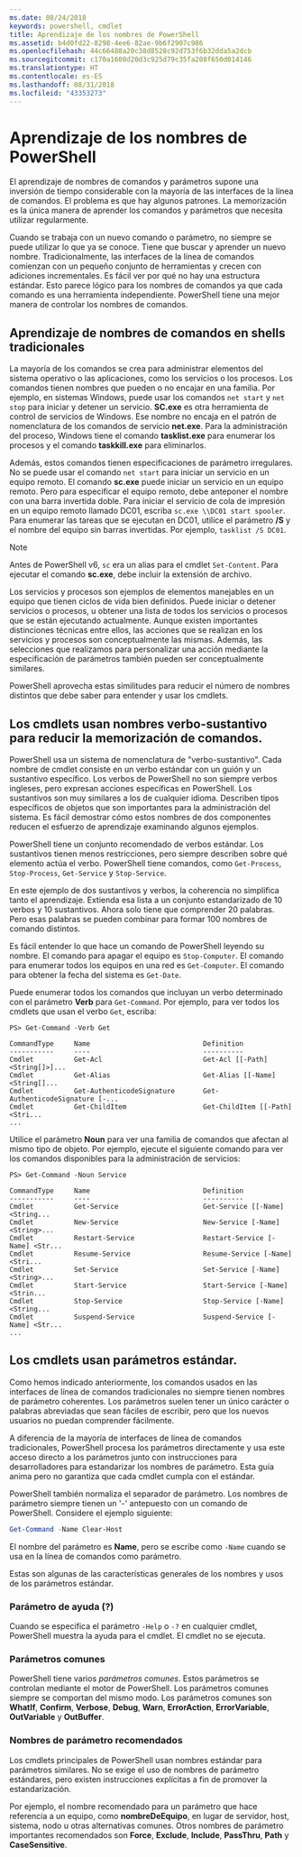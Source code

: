 ```yaml
---
ms.date: 08/24/2018
keywords: powershell, cmdlet
title: Aprendizaje de los nombres de PowerShell
ms.assetid: b4d0fd22-8298-4ee6-82ae-9b6f2907c986
ms.openlocfilehash: 44c66488a20c38d8528c92d753f6b32dda5a2dcb
ms.sourcegitcommit: c170a1608d20d3c925d79c35fa208f650d014146
ms.translationtype: HT
ms.contentlocale: es-ES
ms.lasthandoff: 08/31/2018
ms.locfileid: "43353273"
---
```

# <a name="learning-powershell-names"></a>Aprendizaje de los nombres de PowerShell

El aprendizaje de nombres de comandos y parámetros supone una inversión de tiempo considerable con la mayoría de las interfaces de la línea de comandos. El problema es que hay algunos patrones. La memorización es la única manera de aprender los comandos y parámetros que necesita utilizar regularmente.

Cuando se trabaja con un nuevo comando o parámetro, no siempre se puede utilizar lo que ya se conoce. Tiene que buscar y aprender un nuevo nombre. Tradicionalmente, las interfaces de la línea de comandos comienzan con un pequeño conjunto de herramientas y crecen con adiciones incrementales. Es fácil ver por qué no hay una estructura estándar.
Esto parece lógico para los nombres de comandos ya que cada comando es una herramienta independiente. PowerShell tiene una mejor manera de controlar los nombres de comandos.

## <a name="learning-command-names-in-traditional-shells"></a>Aprendizaje de nombres de comandos en shells tradicionales

La mayoría de los comandos se crea para administrar elementos del sistema operativo o las aplicaciones, como los servicios o los procesos. Los comandos tienen nombres que pueden o no encajar en una familia. Por ejemplo, en sistemas Windows, puede usar los comandos `net start` y `net stop` para iniciar y detener un servicio. **SC.exe** es otra herramienta de control de servicios de Windows. Ese nombre no encaja en el patrón de nomenclatura de los comandos de servicio **net.exe**. Para la administración del proceso, Windows tiene el comando **tasklist.exe** para enumerar los procesos y el comando **taskkill.exe** para eliminarlos.

Además, estos comandos tienen especificaciones de parámetro irregulares. No se puede usar el comando `net start` para iniciar un servicio en un equipo remoto. El comando **sc.exe** puede iniciar un servicio en un equipo remoto. Pero para especificar el equipo remoto, debe anteponer el nombre con una barra invertida doble. Para iniciar el servicio de cola de impresión en un equipo remoto llamado DC01, escriba `sc.exe \\DC01 start spooler`.
Para enumerar las tareas que se ejecutan en DC01, utilice el parámetro **/S** y el nombre del equipo sin barras invertidas. Por ejemplo, `tasklist /S DC01`.

> [!NOTE]
> Antes de PowerShell v6, `sc` era un alias para el cmdlet `Set-Content`. Para ejecutar el comando **sc.exe**, debe incluir la extensión de archivo.

Los servicios y procesos son ejemplos de elementos manejables en un equipo que tienen ciclos de vida bien definidos. Puede iniciar o detener servicios o procesos, u obtener una lista de todos los servicios o procesos que se están ejecutando actualmente. Aunque existen importantes distinciones técnicas entre ellos, las acciones que se realizan en los servicios y procesos son conceptualmente las mismas. Además, las selecciones que realizamos para personalizar una acción mediante la especificación de parámetros también pueden ser conceptualmente similares.

PowerShell aprovecha estas similitudes para reducir el número de nombres distintos que debe saber para entender y usar los cmdlets.

## <a name="cmdlets-use-verb-noun-names-to-reduce-command-memorization"></a>Los cmdlets usan nombres verbo-sustantivo para reducir la memorización de comandos.

PowerShell usa un sistema de nomenclatura de "verbo-sustantivo". Cada nombre de cmdlet consiste en un verbo estándar con un guión y un sustantivo específico. Los verbos de PowerShell no son siempre verbos ingleses, pero expresan acciones específicas en PowerShell. Los sustantivos son muy similares a los de cualquier idioma. Describen tipos específicos de objetos que son importantes para la administración del sistema. Es fácil demostrar cómo estos nombres de dos componentes reducen el esfuerzo de aprendizaje examinando algunos ejemplos.

PowerShell tiene un conjunto recomendado de verbos estándar. Los sustantivos tienen menos restricciones, pero siempre describen sobre qué elemento actúa el verbo. PowerShell tiene comandos, como `Get-Process`, `Stop-Process`, `Get-Service` y `Stop-Service`.

En este ejemplo de dos sustantivos y verbos, la coherencia no simplifica tanto el aprendizaje. Extienda esa lista a un conjunto estandarizado de 10 verbos y 10 sustantivos. Ahora solo tiene que comprender 20 palabras.
Pero esas palabras se pueden combinar para formar 100 nombres de comando distintos.

Es fácil entender lo que hace un comando de PowerShell leyendo su nombre. El comando para apagar el equipo es `Stop-Computer`. El comando para enumerar todos los equipos en una red es `Get-Computer`. El comando para obtener la fecha del sistema es `Get-Date`.

Puede enumerar todos los comandos que incluyan un verbo determinado con el parámetro **Verb** para `Get-Command`. Por ejemplo, para ver todos los cmdlets que usan el verbo `Get`, escriba:

```
PS> Get-Command -Verb Get

CommandType     Name                            Definition
-----------     ----                            ----------
Cmdlet          Get-Acl                         Get-Acl [[-Path] <String[]>]...
Cmdlet          Get-Alias                       Get-Alias [[-Name] <String[]...
Cmdlet          Get-AuthenticodeSignature       Get-AuthenticodeSignature [-...
Cmdlet          Get-ChildItem                   Get-ChildItem [[-Path] <Stri...
...
```

Utilice el parámetro **Noun** para ver una familia de comandos que afectan al mismo tipo de objeto. Por ejemplo, ejecute el siguiente comando para ver los comandos disponibles para la administración de servicios:

```
PS> Get-Command -Noun Service

CommandType     Name                            Definition
-----------     ----                            ----------
Cmdlet          Get-Service                     Get-Service [[-Name] <String...
Cmdlet          New-Service                     New-Service [-Name] <String>...
Cmdlet          Restart-Service                 Restart-Service [-Name] <Str...
Cmdlet          Resume-Service                  Resume-Service [-Name] <Stri...
Cmdlet          Set-Service                     Set-Service [-Name] <String>...
Cmdlet          Start-Service                   Start-Service [-Name] <Strin...
Cmdlet          Stop-Service                    Stop-Service [-Name] <String...
Cmdlet          Suspend-Service                 Suspend-Service [-Name] <Str...
...
```

## <a name="cmdlets-use-standard-parameters"></a>Los cmdlets usan parámetros estándar.

Como hemos indicado anteriormente, los comandos usados en las interfaces de línea de comandos tradicionales no siempre tienen nombres de parámetro coherentes. Los parámetros suelen tener un único carácter o palabras abreviadas que sean fáciles de escribir, pero que los nuevos usuarios no puedan comprender fácilmente.

A diferencia de la mayoría de interfaces de línea de comandos tradicionales, PowerShell procesa los parámetros directamente y usa este acceso directo a los parámetros junto con instrucciones para desarrolladores para estandarizar los nombres de parámetro. Esta guía anima pero no garantiza que cada cmdlet cumpla con el estándar.

PowerShell también normaliza el separador de parámetro. Los nombres de parámetro siempre tienen un '-' antepuesto con un comando de PowerShell. Considere el ejemplo siguiente:

```powershell
Get-Command -Name Clear-Host
```

El nombre del parámetro es **Name**, pero se escribe como `-Name` cuando se usa en la línea de comandos como parámetro.

Estas son algunas de las características generales de los nombres y usos de los parámetros estándar.

### <a name="the-help-parameter-"></a>Parámetro de ayuda (?)

Cuando se especifica el parámetro `-Help` o `-?` en cualquier cmdlet, PowerShell muestra la ayuda para el cmdlet. El cmdlet no se ejecuta.

### <a name="common-parameters"></a>Parámetros comunes

PowerShell tiene varios *parámetros comunes*. Estos parámetros se controlan mediante el motor de PowerShell. Los parámetros comunes siempre se comportan del mismo modo. Los parámetros comunes son **WhatIf**, **Confirm**, **Verbose**, **Debug**, **Warn**, **ErrorAction**, **ErrorVariable**, **OutVariable** y **OutBuffer**.

### <a name="recommended-parameter-names"></a>Nombres de parámetro recomendados

Los cmdlets principales de PowerShell usan nombres estándar para parámetros similares. No se exige el uso de nombres de parámetro estándares, pero existen instrucciones explícitas a fin de promover la estandarización.

Por ejemplo, el nombre recomendado para un parámetro que hace referencia a un equipo, como **nombreDeEquipo**, en lugar de servidor, host, sistema, nodo u otras alternativas comunes. Otros nombres de parámetro importantes recomendados son **Force**, **Exclude**, **Include**, **PassThru**, **Path** y **CaseSensitive**.
